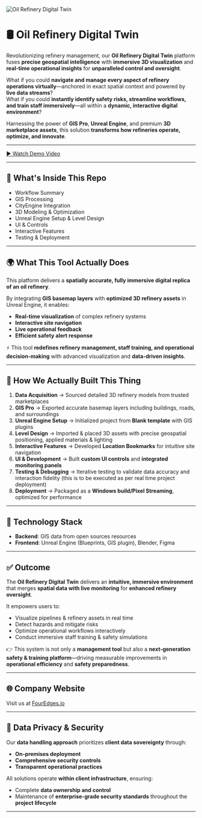 ![Oil Refinery Digital Twin](./assets/cover-image.png)

# 🛢️ Oil Refinery Digital Twin

Revolutionizing refinery management, our **Oil Refinery Digital Twin** platform fuses **precise geospatial intelligence** with **immersive 3D visualization** and **real-time operational insights** for **unparalleled control and oversight**.  

What if you could **navigate and manage every aspect of refinery operations virtually**—anchored in exact spatial context and powered by **live data streams**?  
What if you could **instantly identify safety risks, streamline workflows, and train staff immersively**—all within a **dynamic, interactive digital environment**?  

Harnessing the power of **GIS Pro**, **Unreal Engine**, and premium **3D marketplace assets**, this solution **transforms how refineries operate, optimize, and innovate**.  

---

[▶ Watch Demo Video](https://drive.google.com/file/d/1EedeLtVkrDZw99zq3gJW6nFwGQhkJ9-h/view?usp=drive_link)

---

## 📑 What's Inside This Repo
- Workflow Summary  
- GIS Processing  
- CityEngine Integration  
- 3D Modeling & Optimization  
- Unreal Engine Setup & Level Design  
- UI & Controls  
- Interactive Features  
- Testing & Deployment  

---

## 🌍 What This Tool Actually Does
This platform delivers a **spatially accurate, fully immersive digital replica of an oil refinery**.  

By integrating **GIS basemap layers** with **optimized 3D refinery assets** in Unreal Engine, it enables:  
- **Real-time visualization** of complex refinery systems  
- **Interactive site navigation**  
- **Live operational feedback**  
- **Efficient safety alert response**  

⚡ This tool **redefines refinery management, staff training, and operational decision-making** with advanced visualization and **data-driven insights**.  

---

## 🔄 How We Actually Built This Thing
1. **Data Acquisition** → Sourced detailed 3D refinery models from trusted marketplaces  
2. **GIS Pro** → Exported accurate basemap layers including buildings, roads, and surroundings  
3. **Unreal Engine Setup** → Initialized project from **Blank template** with GIS plugins  
4. **Level Design** → Imported & placed 3D assets with precise geospatial positioning, applied materials & lighting  
5. **Interactive Features** → Developed **Location Bookmarks** for intuitive site navigation  
6. **UI & Development** → Built **custom UI controls** and **integrated monitoring panels**  
7. **Testing & Debugging** → Iterative testing to validate data accuracy and interaction fidelity (this is to be executed as per real time project deployment)
8. **Deployment** → Packaged as a **Windows build/Pixel Streaming**, optimized for performance  

---

## 🎯 Technology Stack
- **Backend**: GIS data from open sources resources  
- **Frontend**: Unreal Engine (Blueprints, GIS plugin), Blender, Figma  

---

## ✅ Outcome
The **Oil Refinery Digital Twin** delivers an **intuitive, immersive environment** that merges **spatial data with live monitoring** for **enhanced refinery oversight**.  

It empowers users to:  
- Visualize pipelines & refinery assets in real time  
- Detect hazards and mitigate risks  
- Optimize operational workflows interactively  
- Conduct immersive staff training & safety simulations  

👉 This system is not only a **management tool** but also a **next-generation safety & training platform**—driving measurable improvements in **operational efficiency** and **safety preparedness**.  

---

## 🌐 Company Website
Visit us at [FourEdges.io](https://fouredges.io/)

---

## 🔐 Data Privacy & Security
Our **data handling approach** prioritizes **client data sovereignty** through:  
- **On-premises deployment**  
- **Comprehensive security controls**  
- **Transparent operational practices**  

All solutions operate **within client infrastructure**, ensuring:  
- Complete **data ownership and control**  
- Maintenance of **enterprise-grade security standards** throughout the **project lifecycle**

---
